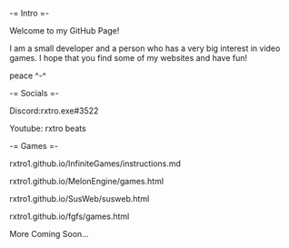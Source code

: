 -= Intro =-

Welcome to my GitHub Page!

I am a small developer and a person who has a very big interest in video games.
I hope that you find some of my websites and have fun!

peace ^-^

-= Socials =-

Discord:rxtro.exe#3522

Youtube: rxtro beats

-= Games =-

rxtro1.github.io/InfiniteGames/instructions.md

rxtro1.github.io/MelonEngine/games.html

rxtro1.github.io/SusWeb/susweb.html

rxtro1.github.io/fgfs/games.html

More Coming Soon...
